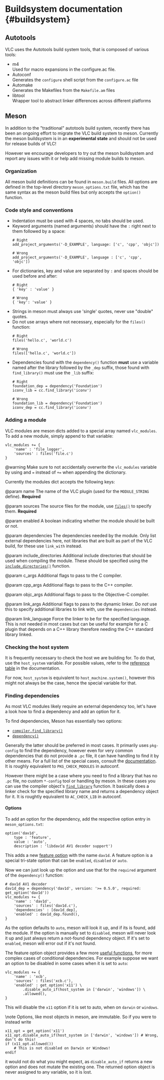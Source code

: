 # Buildsystem documentation {#buildsystem}

## Autotools

VLC uses the Autotools build system tools, that is composed of various tools:

- m4  
  Used for macro expansions in the configure.ac file.
- Autoconf  
  Generates the `configure` shell script from the `configure.ac` file
- Automake  
  Generates the Makefiles from the `Makefile.am` files
- libtool  
  Wrapper tool to abstract linker differences across different platforms


## Meson

In addition to the "traditional" autotools build system, recently there has
been an ongoing effort to migrate the VLC build system to meson. Currently
the meson buildsystem is in an **experimental state** and should not be used for
release builds of VLC!

However we encourage developers to try out the meson buildsystem and report
any issues with it or help add missing module builds to meson.

### Organization

All meson build definitions can be found in `meson.build` files. All
options are defined in the top-level directory `meson_options.txt` file,
which has the same syntax as the meson build files but only accepts the
`option()` function.


### Code style and conventions

- Indentation must be used with 4 spaces, no tabs should be used.
- Keyword arguments (named arguments) should have the `:` right next
  to them followed by a space:
  ```meson
  # Right
  add_project_arguments('-D_EXAMPLE', language: ['c', 'cpp', 'objc'])

  # Wrong
  add_project_arguments('-D_EXAMPLE', language : ['c', 'cpp', 'objc'])
  ```
- For dictionaries, key and value are separated by `:` and spaces should be
  used before and after:
  ```meson
  # Right
  { 'key' : 'value' }

  # Wrong
  { 'key': 'value' }
  ```
- Strings in meson must always use 'single' quotes, never use "double" quotes.
- Do not use arrays where not necessary, especially for the `files()` function:
  ```meson
  # Right
  files('hello.c', 'world.c')

  # Wrong
  files(['hello.c', 'world.c'])
  ```
- Dependencies found with the `dependency()` function **must** use a variable named after the
  library followed by the `_dep` suffix, those found with `find_library()` must use the `_lib`
  suffix:
  ```meson
  # Right
  foundation_dep = dependency('Foundation')
  iconv_lib = cc.find_library('iconv')

  # Wrong
  foundation_lib = dependency('Foundation')
  iconv_dep = cc.find_library('iconv')
  ```

### Adding a module

VLC modules are meson dicts added to a special array named `vlc_modules`. To add a new module, simply
append to that variable:

```meson
vlc_modules += {
    'name' : 'file_logger',
    'sources' : files('file.c')
}
```

@warning 	Make sure to not accidentally overwrite the `vlc_modules` variable by using
		 	and `=` instead of `+=` when appending the dictionary.

Currently the modules dict accepts the following keys:

@param 	name
		The name of the VLC plugin (used for the `MODULE_STRING` define). **Required**

@param 	sources
		The source files for the module, use [`files()`][mref_files] to specify them. **Required**

@param  enabled
        A boolean indicating whether the module should be built or not.

@param  dependencies
		The dependencies needed by the module. Only list external dependencies
		here, not libraries that are built as part of the VLC build, for these
		use `link_with` instead.

@param 	include_directories
		Additional include directories that should be used when compiling the module.
		These should be specified using the [`include_directories()`][mref_include_directories]
		function.

@param  c_args
		Additional flags to pass to the C compiler.

@param 	cpp_args
		Additional flags to pass to the C++ compiler.

@param 	objc_args
		Additional flags to pass to the Objective-C compiler.

@param  link_args
		Additional flags to pass to the dynamic linker. Do _not_ use this to specify
		additional libraries to link with, use the `dependencies` instead.

@param 	link_language
		Force the linker to be for the specified language. This is not needed in most
		cases but can be useful for example for a C plugin that depends on a C++ library
		therefore needing the C++ standard library linked.

### Checking the host system
It is frequently necessary to check the host we are building for. To do that, use the
`host_system` variable. For possible values, refer to the [reference table][mref_hostsys] in
the documentation.

For now, `host_system` is equivalent to `host_machine.system()`, however this might not
always be the case, hence the special variable for that.

### Finding dependencies
As most VLC modules likely require an external dependency too, let's have a look how to find a
dependency and add an option for it.

To find dependencies, Meson has essentially two options:

- [`compiler.find_library()`][mref_compiler_find_library]
- [`dependency()`][mref_dependency]

Generally the latter should be preferred in most cases. It primarily uses `pkg-config` to find
the dependency, however even for very common dependencies that do not provide a `.pc` file, it
can have handling to find it by other means. For a full list of the special cases, consult the
[documentation][mdoc_dpendency_custom]. It is roughly equivalent to `PKG_CHECK_MODULES` in autoconf.

However there might be a case where you need to find a library that has no `.pc` file, no custom
`*-config` tool or handling by meson. In these cases you can use the compiler object's
[`find_library`][mref_compiler_find_library] function. It basically does a linker check for the
specified library name and returns a dependency object for it. It is roughtly equivalent to
`AC_CHECK_LIB` in autoconf.

#### Options

To add an option for the dependency, add the respective option entry in `meson_options.txt`:

```meson
option('dav1d',
    type : 'feature',
    value : 'auto',
    description : 'libdav1d AV1 decoder support')
```

This adds a new [feature option][mdoc_feature] with the name `dav1d`. A feature option is a special tri-state
option that can be `enabled`, `disabled` or `auto`.

Now we can just look up the option and use that for the `required` argument of the `dependency()` function:

```meson
# dav1d AV1 decoder
dav1d_dep = dependency('dav1d', version: '>= 0.5.0', required: get_option('dav1d'))
vlc_modules += {
    'name' : 'dav1d',
    'sources' : files('dav1d.c'),
    'dependencies' : [dav1d_dep],
    'enabled' : dav1d_dep.found(),
}
```

As the option defaults to `auto`, meson will look it up, and if its is found, add the module.
If the option is manually set to `disabled`, meson will never look it up and just always return a not-found
dependency object. If it's set to `enabled`, meson will error out if it's not found.

The feature option object provides a few more [useful functions][mref_feature], for more complex
cases of conditional dependencies. For example suppose we want an option to be disabled in some
cases when it is set to `auto`:

```meson
vlc_modules += {
    'name' : 'xcb',
    'sources' : files('xcb.c'),
    'enabled' : get_option('x11') \
        .disable_auto_if(host_system in ['darwin', 'windows']) \
        .allowed(),
}
```

This will disable the `x11` option if it is set to auto, when on `darwin` or `windows`.

\note
Options, like most objects in meson, are immutable. So if you were to instead write
```meson
x11_opt = get_option('x11')
x11_opt.disable_auto_if(host_system in ['darwin', 'windows']) # Wrong, don't do this!
if (x11_opt.allowed())
	# This is not disabled on Darwin or Windows!
endif
```
it would not do what you might expect, as `disable_auto_if` returns a new option and does not mutate the
existing one. The returned option object is never assigned to any variable, so it is lost.


[mref_files]: https://mesonbuild.com/Reference-manual_functions.html#files
[mref_include_directories]: https://mesonbuild.com/Reference-manual_functions.html#include_directories
[mref_compiler_find_library]: https://mesonbuild.com/Reference-manual_returned_compiler.html#compilerfind_library
[mref_dependency]: https://mesonbuild.com/Reference-manual_functions.html#dependency
[mdoc_dpendency_custom]: https://mesonbuild.com/Dependencies.html#dependencies-with-custom-lookup-functionality
[mdoc_feature]: https://mesonbuild.com/Build-options.html#features
[mref_feature]: https://mesonbuild.com/Reference-manual_returned_feature.html#feature-option-object-feature
[mref_hostsys]: https://mesonbuild.com/Reference-tables.html#operating-system-names
